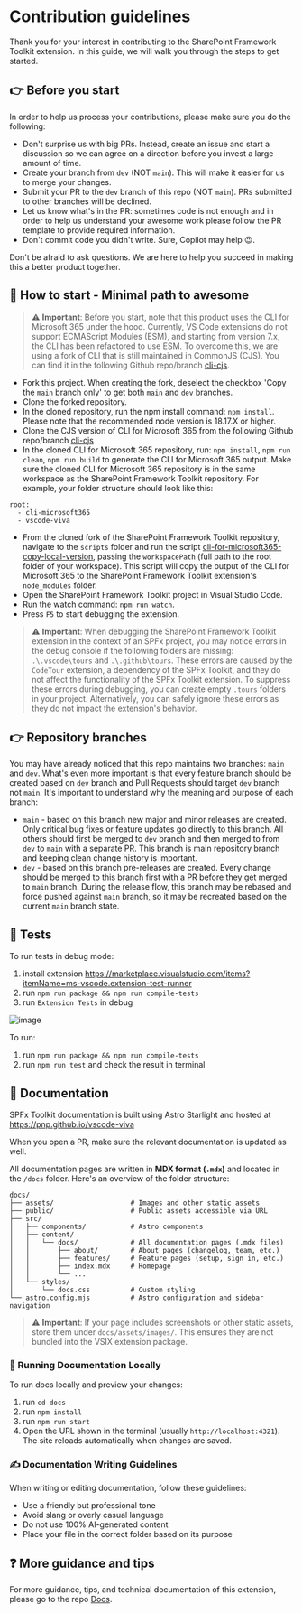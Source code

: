 # Contribution guidelines

Thank you for your interest in contributing to the SharePoint Framework Toolkit extension. In this guide, we will walk you through the steps to get started.

## 👉 Before you start

In order to help us process your contributions, please make sure you do the following:

- Don't surprise us with big PRs. Instead, create an issue and start a discussion so we can agree on a direction before you invest a large amount of time.
- Create your branch from `dev` (NOT `main`). This will make it easier for us to merge your changes.
- Submit your PR to the `dev` branch of this repo (NOT `main`). PRs submitted to other branches will be declined.
- Let us know what's in the PR: sometimes code is not enough and in order to help us understand your awesome work please follow the PR template to provide required information.
- Don't commit code you didn't write. Sure, Copilot may help 😉.

Don't be afraid to ask questions. We are here to help you succeed in making this a better product together.

## 👣 How to start - Minimal path to awesome

> ⚠️ **Important**: Before you start, note that this product uses the CLI for Microsoft 365 under the hood. Currently, VS Code extensions do not support ECMAScript Modules (ESM), and starting from version 7.x, the CLI has been refactored to use ESM. To overcome this, we are using a fork of CLI that is still maintained in CommonJS (CJS). You can find it in the following Github repo/branch [cli-cjs](https://github.com/Adam-it/cli-microsoft365/tree/cli-cjs).

- Fork this project. When creating the fork, deselect the checkbox 'Copy the `main` branch only' to get both `main` and `dev` branches.
- Clone the forked repository.
- In the cloned repository, run the npm install command: `npm install`. Please note that the recommended node version is 18.17.X or higher.
- Clone the CJS version of CLI for Microsoft 365 from the following Github repo/branch [cli-cjs](https://github.com/Adam-it/cli-microsoft365/tree/cli-cjs)
- In the cloned CLI for Microsoft 365 repository, run: `npm install`, `npm run clean`, `npm run build` to generate the CLI for Microsoft 365 output. Make sure the cloned CLI for Microsoft 365 repository is in the same workspace as the SharePoint Framework Toolkit repository. For example, your folder structure should look like this:

```plaintext
root:
  - cli-microsoft365
  - vscode-viva
```
- From the cloned fork of the SharePoint Framework Toolkit repository, navigate to the `scripts` folder and run the script [cli-for-microsoft365-copy-local-version](./scripts/cli-for-microsoft365-copy-local-version.ps1), passing the `workspacePath` (full path to the root folder of your workspace). This script will copy the output of the CLI for Microsoft 365 to the SharePoint Framework Toolkit extension's `node_modules` folder.
- Open the SharePoint Framework Toolkit project in Visual Studio Code.
- Run the watch command: `npm run watch`.
- Press `F5` to start debugging the extension.

> ⚠️ **Important**: When debugging the SharePoint Framework Toolkit extension in the context of an SPFx project, you may notice errors in the debug console if the following folders are missing: `.\.vscode\tours` and `.\.github\tours`. These errors are caused by the `CodeTour` extension, a dependency of the SPFx Toolkit, and they do not affect the functionality of the SPFx Toolkit extension. To suppress these errors during debugging, you can create empty `.tours` folders in your project. Alternatively, you can safely ignore these errors as they do not impact the extension's behavior.

## 👉 Repository branches

You may have already noticed that this repo maintains two branches: `main` and `dev`. What's even more important is that every feature branch should be created based on `dev` branch and Pull Requests should target `dev` branch not `main`. It's important to understand why the meaning and purpose of each branch:

- `main` - based on this branch new major and minor releases are created. Only critical bug fixes or feature updates go directly to this branch. All others should first be merged to `dev` branch and then merged to from `dev` to `main` with a separate PR. This branch is main repository branch and keeping clean change history is important.
- `dev` - based on this branch pre-releases are created. Every change should be merged to this branch first with a PR before they get merged to `main` branch. During the release flow, this branch may be rebased and force pushed against `main` branch, so it may be recreated based on the current `main` branch state.

## 🧪 Tests

To run tests in debug mode:

1. install extension https://marketplace.visualstudio.com/items?itemName=ms-vscode.extension-test-runner
2. run `npm run package && npm run compile-tests`
3. run `Extension Tests` in debug

![image](https://github.com/user-attachments/assets/f9f69bd3-2da7-4208-b24a-ed84aa0d0700)

To run:

1. run `npm run package && npm run compile-tests`
2. run `npm run test` and check the result in terminal

## 📝 Documentation

SPFx Toolkit documentation is built using Astro Starlight and hosted at https://pnp.github.io/vscode-viva

When you open a PR, make sure the relevant documentation is updated as well.

All documentation pages are written in **MDX format (`.mdx`)** and located in the `/docs` folder. Here's an overview of the folder structure:

```plaintext
docs/
├── assets/                   # Images and other static assets
├── public/                   # Public assets accessible via URL
├── src/
│   ├── components/           # Astro components
│   ├── content/
│   │   └── docs/             # All documentation pages (.mdx files)
│   │       ├── about/        # About pages (changelog, team, etc.)
│   │       ├── features/     # Feature pages (setup, sign in, etc.)
│   │       ├── index.mdx     # Homepage
│   │       └── ...
│   └── styles/
│       └── docs.css          # Custom styling
└── astro.config.mjs          # Astro configuration and sidebar navigation
```

> ⚠️ **Important**: If your page includes screenshots or other static assets, store them under `docs/assets/images/`. This ensures they are not bundled into the VSIX extension package.

### 🚀 Running Documentation Locally

To run docs locally and preview your changes:

1. run `cd docs`
2. run `npm install`
3. run `npm run start`
4. Open the URL shown in the terminal (usually `http://localhost:4321`). The site reloads automatically when changes are saved.

### ✍️ Documentation Writing Guidelines

When writing or editing documentation, follow these guidelines:

- Use a friendly but professional tone
- Avoid slang or overly casual language
- Do not use 100% AI-generated content
- Place your file in the correct folder based on its purpose

## ❓ More guidance and tips

For more guidance, tips, and technical documentation of this extension, please go to the repo [Docs](https://pnp.github.io/vscode-viva/).
